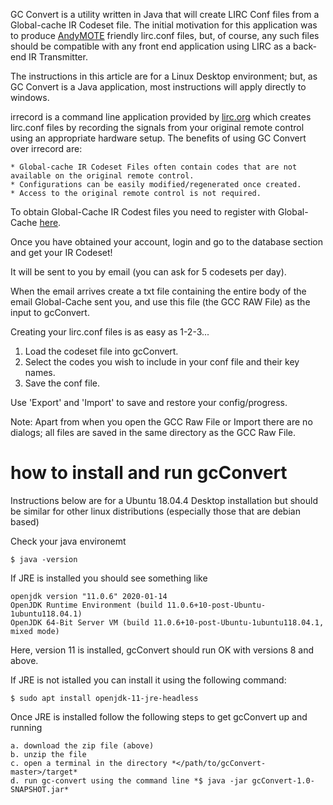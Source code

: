 GC Convert is a utility written in Java that will create LIRC Conf files from a Global-cache IR Codeset file. The initial motivation for this application was to produce [AndyMOTE](https://andymote.abondservices.com) friendly lirc.conf files, but, of course, any such files should be compatible with any front end application using LIRC as a back-end IR Transmitter.

The instructions in this article are for a Linux Desktop environment; but, as GC Convert is a Java application, most instructions will apply directly to windows.

irrecord is a command line application provided by [lirc.org](http://www.lirc.org/html/irrecord.html) which creates lirc.conf files by recording the signals from your original remote control using an appropriate hardware setup.  The benefits of using GC Convert over irrecord are:

    * Global-cache IR Codeset Files often contain codes that are not available on the original remote control.
    * Configurations can be easily modified/regenerated once created.
    * Access to the original remote control is not required.

To obtain Global-Cache IR Codest files you need to register with Global-Cache [here](https://irdb.globalcache.com/Account/Register).

Once you have obtained your account, login and go to the database section and get your IR Codeset!

It will be sent to you by email (you can ask for 5 codesets per day).

When the email arrives create a txt file containing the entire body of the email Global-Cache sent you, and use this file (the GCC RAW File) as the input to gcConvert.

Creating your lirc.conf files is as easy as 1-2-3...

1. Load the codeset file into gcConvert.
2. Select the codes you wish to include in your conf file and their key names.
3. Save the conf file.

Use 'Export' and 'Import' to save and restore your config/progress.

Note: Apart from when you open the GCC Raw File or Import there are no dialogs; all files are saved in the same directory as the GCC Raw File. 

# how to install and run gcConvert

Instructions below are for a Ubuntu 18.04.4 Desktop installation but should be similar for other linux distributions (especially those that are debian based)

Check your java environemt

    $ java -version
    
If JRE is installed you should see something like

    openjdk version "11.0.6" 2020-01-14
    OpenJDK Runtime Environment (build 11.0.6+10-post-Ubuntu-1ubuntu118.04.1)
    OpenJDK 64-Bit Server VM (build 11.0.6+10-post-Ubuntu-1ubuntu118.04.1, mixed mode)

Here, version 11 is installed, gcConvert should run OK with versions 8 and above.

If JRE is not istalled you can install it using the following command:

    $ sudo apt install openjdk-11-jre-headless

Once JRE is installed follow the following steps to get gcConvert up and running

    a. download the zip file (above)
    b. unzip the file
    c. open a terminal in the directory *</path/to/gcConvert-master>/target*
    d. run gc-convert using the command line *$ java -jar gcConvert-1.0-SNAPSHOT.jar*

